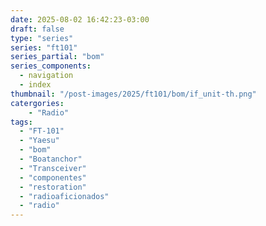 ```yaml
---
date: 2025-08-02 16:42:23-03:00
draft: false
type: "series"
series: "ft101"
series_partial: "bom"
series_components:
  - navigation
  - index
thumbnail: "/post-images/2025/ft101/bom/if_unit-th.png"
catergories:
    - "Radio"
tags: 
  - "FT-101"
  - "Yaesu"
  - "bom"
  - "Boatanchor"
  - "Transceiver"
  - "componentes"
  - "restoration"
  - "radioaficionados"
  - "radio" 
---
```


